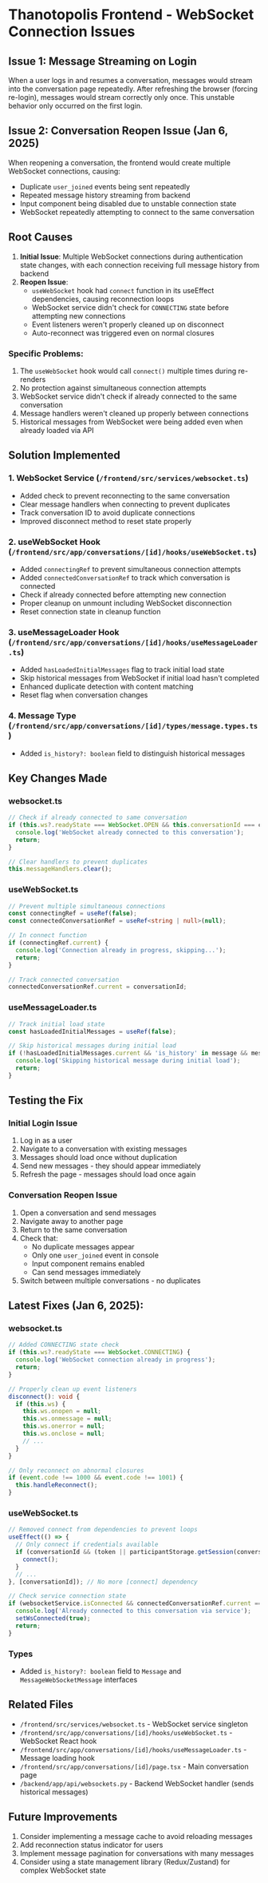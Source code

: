 # Thanotopolis Frontend - WebSocket Connection Issues

## Issue 1: Message Streaming on Login
When a user logs in and resumes a conversation, messages would stream into the conversation page repeatedly. After refreshing the browser (forcing re-login), messages would stream correctly only once. This unstable behavior only occurred on the first login.

## Issue 2: Conversation Reopen Issue (Jan 6, 2025)
When reopening a conversation, the frontend would create multiple WebSocket connections, causing:
- Duplicate `user_joined` events being sent repeatedly
- Repeated message history streaming from backend
- Input component being disabled due to unstable connection state
- WebSocket repeatedly attempting to connect to the same conversation

## Root Causes
1. **Initial Issue**: Multiple WebSocket connections during authentication state changes, with each connection receiving full message history from backend
2. **Reopen Issue**: 
   - `useWebSocket` hook had `connect` function in its useEffect dependencies, causing reconnection loops
   - WebSocket service didn't check for `CONNECTING` state before attempting new connections
   - Event listeners weren't properly cleaned up on disconnect
   - Auto-reconnect was triggered even on normal closures

### Specific Problems:
1. The `useWebSocket` hook would call `connect()` multiple times during re-renders
2. No protection against simultaneous connection attempts
3. WebSocket service didn't check if already connected to the same conversation
4. Message handlers weren't cleaned up properly between connections
5. Historical messages from WebSocket were being added even when already loaded via API

## Solution Implemented

### 1. WebSocket Service (`/frontend/src/services/websocket.ts`)
- Added check to prevent reconnecting to the same conversation
- Clear message handlers when connecting to prevent duplicates
- Track conversation ID to avoid duplicate connections
- Improved disconnect method to reset state properly

### 2. useWebSocket Hook (`/frontend/src/app/conversations/[id]/hooks/useWebSocket.ts`)
- Added `connectingRef` to prevent simultaneous connection attempts
- Added `connectedConversationRef` to track which conversation is connected
- Check if already connected before attempting new connection
- Proper cleanup on unmount including WebSocket disconnection
- Reset connection state in cleanup function

### 3. useMessageLoader Hook (`/frontend/src/app/conversations/[id]/hooks/useMessageLoader.ts`)
- Added `hasLoadedInitialMessages` flag to track initial load state
- Skip historical messages from WebSocket if initial load hasn't completed
- Enhanced duplicate detection with content matching
- Reset flag when conversation changes

### 4. Message Type (`/frontend/src/app/conversations/[id]/types/message.types.ts`)
- Added `is_history?: boolean` field to distinguish historical messages

## Key Changes Made

### websocket.ts
```typescript
// Check if already connected to same conversation
if (this.ws?.readyState === WebSocket.OPEN && this.conversationId === conversationId) {
  console.log('WebSocket already connected to this conversation');
  return;
}

// Clear handlers to prevent duplicates
this.messageHandlers.clear();
```

### useWebSocket.ts
```typescript
// Prevent multiple simultaneous connections
const connectingRef = useRef(false);
const connectedConversationRef = useRef<string | null>(null);

// In connect function
if (connectingRef.current) {
  console.log('Connection already in progress, skipping...');
  return;
}

// Track connected conversation
connectedConversationRef.current = conversationId;
```

### useMessageLoader.ts
```typescript
// Track initial load state
const hasLoadedInitialMessages = useRef(false);

// Skip historical messages during initial load
if (!hasLoadedInitialMessages.current && 'is_history' in message && message.is_history) {
  console.log('Skipping historical message during initial load');
  return;
}
```

## Testing the Fix

### Initial Login Issue
1. Log in as a user
2. Navigate to a conversation with existing messages
3. Messages should load once without duplication
4. Send new messages - they should appear immediately
5. Refresh the page - messages should load once again

### Conversation Reopen Issue
1. Open a conversation and send messages
2. Navigate away to another page
3. Return to the same conversation
4. Check that:
   - No duplicate messages appear
   - Only one `user_joined` event in console
   - Input component remains enabled
   - Can send messages immediately
5. Switch between multiple conversations - no duplicates

## Latest Fixes (Jan 6, 2025):

### websocket.ts
```typescript
// Added CONNECTING state check
if (this.ws?.readyState === WebSocket.CONNECTING) {
  console.log('WebSocket connection already in progress');
  return;
}

// Properly clean up event listeners
disconnect(): void {
  if (this.ws) {
    this.ws.onopen = null;
    this.ws.onmessage = null;
    this.ws.onerror = null;
    this.ws.onclose = null;
    // ...
  }
}

// Only reconnect on abnormal closures
if (event.code !== 1000 && event.code !== 1001) {
  this.handleReconnect();
}
```

### useWebSocket.ts  
```typescript
// Removed connect from dependencies to prevent loops
useEffect(() => {
  // Only connect if credentials available
  if (conversationId && (token || participantStorage.getSession(conversationId))) {
    connect();
  }
  // ...
}, [conversationId]); // No more [connect] dependency

// Check service connection state
if (websocketService.isConnected && connectedConversationRef.current === conversationId) {
  console.log('Already connected to this conversation via service');
  setWsConnected(true);
  return;
}
```

### Types
- Added `is_history?: boolean` field to `Message` and `MessageWebSocketMessage` interfaces

## Related Files
- `/frontend/src/services/websocket.ts` - WebSocket service singleton
- `/frontend/src/app/conversations/[id]/hooks/useWebSocket.ts` - WebSocket React hook
- `/frontend/src/app/conversations/[id]/hooks/useMessageLoader.ts` - Message loading hook
- `/frontend/src/app/conversations/[id]/page.tsx` - Main conversation page
- `/backend/app/api/websockets.py` - Backend WebSocket handler (sends historical messages)

## Future Improvements
1. Consider implementing a message cache to avoid reloading messages
2. Add reconnection status indicator for users
3. Implement message pagination for conversations with many messages
4. Consider using a state management library (Redux/Zustand) for complex WebSocket state